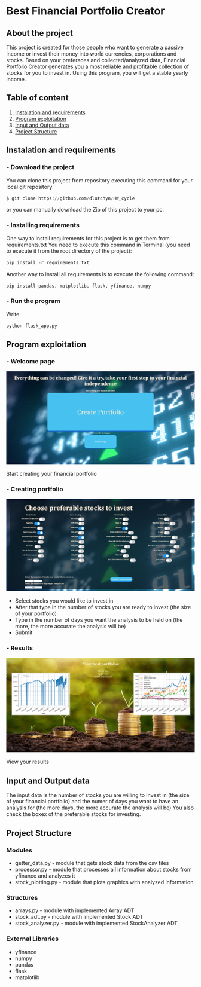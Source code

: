 <h1>Best Financial Portfolio Creator</h1>

<h2> About the project</h2>
This project is created for those people who want to generate a passive income
or invest their money into world currencies, corporations and stocks. Based on your preferaces and 
collected/analyzed data, Financial Portfolio Creator generates you a most reliable and profitable 
collection of stocks for you to invest in. Using this program, you will get a stable yearly income.

## Table of content

1. [Instalation and requirements](#installation-and-requirements)
2. [Program exploitation](#program-exploitation)
3. [Input and Output data](#input-and-output-data)
4. [Project Structure](#project-structure)

## Instalation and requirements

<h3> - Download the project</h3>
You can clone this project from repository executing this command for your local git repository

```python 
$ git clone https://github.com/dlutchyn/HW_cycle
```
or you can manually download the Zip of this project to your pc.

<h3> - Installing requirements</h3>
One way to install requirements for this project is to get them from requirements.txt
You need to execute this command in Terminal (you need to execute it from the root directory of the project):

```python
pip install -r requirements.txt
```
Another way to install all requirements is to execute the following command:

```python 
pip install pandas, matplotlib, flask, yfinance, numpy
```
<h3> - Run the program</h3>
Write:

```python
python flask_app.py
```

## Program exploitation
<h3> - Welcome page</h3>

![](/static/images/welcome.png)

Start creating your financial portfolio

<h3> - Creating portfolio</h3>

![](/static/images/stock.png)

- Select stocks you would like to invest in
- After that type in the number of stocks you are ready to invest (the size of your portfolio)
- Type in the number of days you want the analysis to be held on 
(the more, the more accurate the analysis will be)
- Submit

<h3> - Results</h3>

![](/static/images/result.png)

View your results

## Input and Output data
The input data is the number of stocks you are willing to invest in (the size of your financial portfolio)
and the numer of days you want to have an analysis for (the more days, the more accurate the analysis will be)
You also check the boxex of the preferable stocks for investing.

## Project Structure
<h3>Modules</h3>

* getter_data.py - module that gets stock data from the csv files 
* processor.py - module that processes all information about stocks from yfinance and analyzes it
* stock_plotting.py - module that plots graphics with analyzed information

<h3>Structures</h3>

* arrays.py - module with implemented Array ADT
* stock_adt.py - module with implemented Stock ADT
* stock_analyzer.py - module with implemented StockAnalyzer ADT

<h3>External Libraries</h3>

* yfinance
* numpy
* pandas
* flask
* matplotlib


